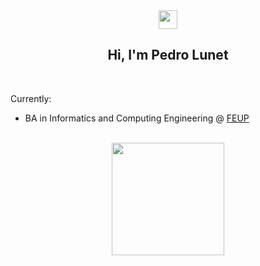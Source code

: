 <div align = "center">
<img href="center" src="https://raw.githubusercontent.com/MartinHeinz/MartinHeinz/master/wave.gif" width="30px">
<h2 align = "center" >Hi, I'm Pedro Lunet </h2>
</div>
<br>

Currently:
- BA in Informatics and Computing Engineering @ [FEUP](https://sigarra.up.pt/feup/pt/web_page.inicial) <br>

<br>

<div align="center">
  <img height="180em" src="https://github-readme-stats.vercel.app/api/top-langs/?username=PedroLunet&layout=compact&langs_count=8&theme=onedark"/>   
</div>


<!--
**PedroLunet/PedroLunet** is a ✨ _special_ ✨ repository because its `README.md` (this file) appears on your GitHub profile.

Here are some ideas to get you started:

- 🔭 I’m currently working on ...
- 🌱 I’m currently learning ...
- 👯 I’m looking to collaborate on ...
- 🤔 I’m looking for help with ...
- 💬 Ask me about ...
- 📫 How to reach me: ...
- 😄 Pronouns: ...
- ⚡ Fun fact: ...
-->
